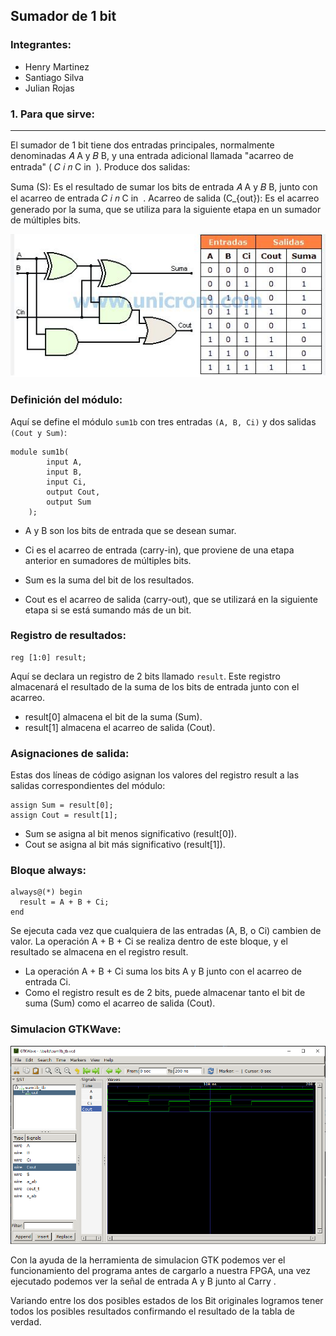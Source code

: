 ## Sumador de 1 bit


### **Integrantes**:

* Henry Martinez
* Santiago Silva
* Julian Rojas

### **1. Para que sirve**:
----------------------------------------------------------------

El sumador de 1 bit tiene dos entradas principales, normalmente denominadas 
𝐴
A y 
𝐵
B, y una entrada adicional llamada "acarreo de entrada" (
𝐶
𝑖
𝑛
C 
in
​
 ). Produce dos salidas:

Suma (S): Es el resultado de sumar los bits de entrada 
𝐴
A y 
𝐵
B, junto con el acarreo de entrada 
𝐶
𝑖
𝑛
C 
in
​
 .
Acarreo de salida (C_{out}): Es el acarreo generado por la suma, que se utiliza para la siguiente etapa en un sumador de múltiples bits.

![SUM_1BIT_TABLA](./IMG/SUM_1BIT_TABLA.png)
### **Definición del módulo**:

Aquí se define el módulo ```sum1b``` con tres entradas ```(A, B, Ci)``` y dos salidas ```(Cout y Sum)```:

```
module sum1b(
        input A, 
        input B, 
        input Ci,
        output Cout,
        output Sum
    );
```
* A y B son los bits de entrada que se desean sumar.

* Ci es el acarreo de entrada (carry-in), que proviene de una etapa anterior en sumadores de múltiples bits.

* Sum es la suma del bit de los resultados.

* Cout es el acarreo de salida (carry-out), que se utilizará en la siguiente etapa si se está sumando más de un bit.

### **Registro de resultados**:

```
reg [1:0] result;
```

Aquí se declara un registro de 2 bits llamado ```result```. Este registro almacenará el resultado de la suma de los bits de entrada junto con el acarreo.

* result[0] almacena el bit de la suma (Sum).
* result[1] almacena el acarreo de salida (Cout).

### **Asignaciones de salida**:

Estas dos líneas de código asignan los valores del registro result a las salidas correspondientes del módulo:

```
assign Sum = result[0];
assign Cout = result[1];
```

* Sum se asigna al bit menos significativo (result[0]).
* Cout se asigna al bit más significativo (result[1]).

### **Bloque always**:

```
always@(*) begin
  result = A + B + Ci;
end

```
  Se ejecuta cada vez que cualquiera de las entradas (A, B, o Ci) cambien de valor. La operación A + B + Ci se realiza dentro de este bloque, y el resultado se almacena en el registro result.

* La operación A + B + Ci suma los bits A y B junto con el acarreo de entrada Ci.
* Como el registro result es de 2 bits, puede almacenar tanto el bit de suma (Sum) como el acarreo de salida (Cout).

### **Simulacion GTKWave**:

![SIM](./IMG/SIM.png)

Con la ayuda de la herramienta de simulacion GTK podemos ver el funcionamiento del programa antes de cargarlo a nuestra FPGA, una vez ejecutado podemos ver la señal de entrada A y B junto al Carry .

Variando entre los dos posibles estados de los Bit originales logramos tener todos los posibles resultados confirmando el resultado de la tabla de verdad.